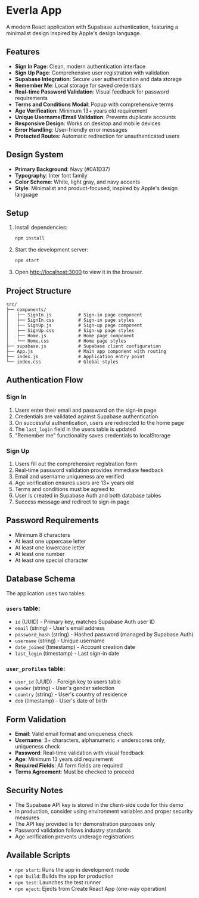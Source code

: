 # Everla App

A modern React application with Supabase authentication, featuring a minimalist design inspired by Apple's design language.

## Features

- **Sign In Page**: Clean, modern authentication interface
- **Sign Up Page**: Comprehensive user registration with validation
- **Supabase Integration**: Secure user authentication and data storage
- **Remember Me**: Local storage for saved credentials
- **Real-time Password Validation**: Visual feedback for password requirements
- **Terms and Conditions Modal**: Popup with comprehensive terms
- **Age Verification**: Minimum 13+ years old requirement
- **Unique Username/Email Validation**: Prevents duplicate accounts
- **Responsive Design**: Works on desktop and mobile devices
- **Error Handling**: User-friendly error messages
- **Protected Routes**: Automatic redirection for unauthenticated users

## Design System

- **Primary Background**: Navy (#0A1D37)
- **Typography**: Inter font family
- **Color Scheme**: White, light gray, and navy accents
- **Style**: Minimalist and product-focused, inspired by Apple's design language

## Setup

1. Install dependencies:
   ```bash
   npm install
   ```

2. Start the development server:
   ```bash
   npm start
   ```

3. Open [http://localhost:3000](http://localhost:3000) to view it in the browser.

## Project Structure

```
src/
├── components/
│   ├── SignIn.js          # Sign-in page component
│   ├── SignIn.css         # Sign-in page styles
│   ├── SignUp.js          # Sign-up page component
│   ├── SignUp.css         # Sign-up page styles
│   ├── Home.js            # Home page component
│   └── Home.css           # Home page styles
├── supabase.js            # Supabase client configuration
├── App.js                 # Main app component with routing
├── index.js               # Application entry point
└── index.css              # Global styles
```

## Authentication Flow

### Sign In
1. Users enter their email and password on the sign-in page
2. Credentials are validated against Supabase authentication
3. On successful authentication, users are redirected to the home page
4. The `last_login` field in the users table is updated
5. "Remember me" functionality saves credentials to localStorage

### Sign Up
1. Users fill out the comprehensive registration form
2. Real-time password validation provides immediate feedback
3. Email and username uniqueness are verified
4. Age verification ensures users are 13+ years old
5. Terms and conditions must be agreed to
6. User is created in Supabase Auth and both database tables
7. Success message and redirect to sign-in page

## Password Requirements

- Minimum 8 characters
- At least one uppercase letter
- At least one lowercase letter
- At least one number
- At least one special character

## Database Schema

The application uses two tables:

### `users` table:
- `id` (UUID) - Primary key, matches Supabase Auth user ID
- `email` (string) - User's email address
- `password_hash` (string) - Hashed password (managed by Supabase Auth)
- `username` (string) - Unique username
- `date_joined` (timestamp) - Account creation date
- `last_login` (timestamp) - Last sign-in date

### `user_profiles` table:
- `user_id` (UUID) - Foreign key to users table
- `gender` (string) - User's gender selection
- `country` (string) - User's country of residence
- `dob` (timestamp) - User's date of birth

## Form Validation

- **Email**: Valid email format and uniqueness check
- **Username**: 3+ characters, alphanumeric + underscores only, uniqueness check
- **Password**: Real-time validation with visual feedback
- **Age**: Minimum 13 years old requirement
- **Required Fields**: All form fields are required
- **Terms Agreement**: Must be checked to proceed

## Security Notes

- The Supabase API key is stored in the client-side code for this demo
- In production, consider using environment variables and proper security measures
- The API key provided is for demonstration purposes only
- Password validation follows industry standards
- Age verification prevents underage registrations

## Available Scripts

- `npm start`: Runs the app in development mode
- `npm build`: Builds the app for production
- `npm test`: Launches the test runner
- `npm eject`: Ejects from Create React App (one-way operation) 